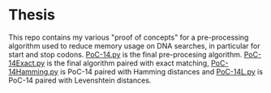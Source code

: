 # Thesis
This repo contains my various "proof of concepts" for a pre-processing algorithm used to reduce memory usage on DNA searches, in particular for start and stop codons. <a href="master/PoC-14.py">PoC-14.py</a> is the final pre-procesing algorithm. <a href="master/PoC-14Exact.py">PoC-14Exact.py</a> is the final algorithm paired with exact matching, 
<a href="master/PoC-14Hamming.py">PoC-14Hamming.py</a> is PoC-14 paired with Hamming distances and <a href="master/PoC-14L.py">PoC-14L.py</a> is PoC-14 paired with Levenshtein distances.
